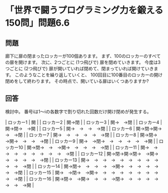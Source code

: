 # 「世界で闘うプログラミング力を鍛える150問」問題6.6

## 問題

廊下に扉の閉まったロッカーが100個あります。
まず、100のロッカーのすべての扉を開けます。
次に、2つごとに (1つ飛びで) 扉を閉めていきます。
今度は3つごとに (2つ飛びで) 扉が開いていれば閉めて、閉まっていれば開けていきます。
このようなことを繰り返していくと、
100回目に100番目のロッカーの開け閉めをして終わります。
その時点で、開いている扉はいくつありますか?

## 回答

検討中。
番号iは1〜iの各数字で割り切れた回数だけ開け閉めが発生する。

| ロッカー1  | 開 |
| ロッカー2  | 開→閉 |
| ロッカー3  | 開→　→閉 |
| ロッカー4  | 開→閉→　→開 |
| ロッカー5  | 開→　→　→　→閉 |
| ロッカー6  | 開→閉→開→　→　→閉 |
| ロッカー7  | 開→　→　→　→　→　→閉 |
| ロッカー8  | 開→閉→　→開→　→　→　→閉 |
| ロッカー9  | 開→　→閉→　→　→　→　→　→開 |
| ロッカー10 | 開→閉→　→　→開→　→　→　→　→閉 |
| ロッカー11 | 開→　→　→　→　→　→　→　→　→　→閉 |
| ロッカー12 | 開→閉→開→閉→　→開→　→　→　→　→　→閉 |
| ロッカー13 | 開→　→　→　→　→　→　→　→　→　→　→　→閉 |
| ロッカー14 | 開→閉→　→　→　→　→開→　→　→　→　→　→　→閉 |
| ロッカー15 | 開→　→閉→　→開→　→　→　→　→　→　→　→　→　→閉 |
| ロッカー16 | 開→閉→　→開→　→　→　→閉→　→　→　→　→　→　→　→開 |
